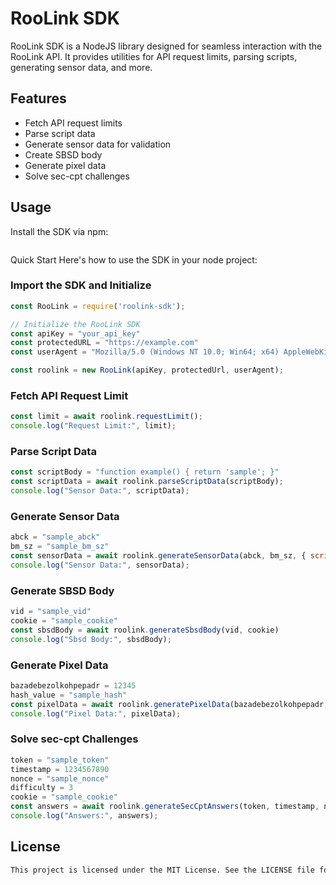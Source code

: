 # RooLink SDK

RooLink SDK is a NodeJS library designed for seamless interaction with the RooLink API. It provides utilities for API request limits, parsing scripts, generating sensor data, and more.

## Features

- Fetch API request limits
- Parse script data
- Generate sensor data for validation
- Create SBSD body
- Generate pixel data
- Solve sec-cpt challenges

## Usage

Install the SDK via npm:

```shell

```
Quick Start
Here's how to use the SDK in your node project:

### Import the SDK and Initialize
```js
const RooLink = require('roolink-sdk');

// Initialize the RooLink SDK
const apiKey = "your_api_key"
const protectedURL = "https://example.com"
const userAgent = "Mozilla/5.0 (Windows NT 10.0; Win64; x64) AppleWebKit/537.36"

const roolink = new RooLink(apiKey, protectedUrl, userAgent);
```


### Fetch API Request Limit
```js
const limit = await roolink.requestLimit();
console.log("Request Limit:", limit);
```


### Parse Script Data
```js
const scriptBody = "function example() { return 'sample'; }"
const scriptData = await roolink.parseScriptData(scriptBody);
console.log("Sensor Data:", scriptData);
```


### Generate Sensor Data
```js
abck = "sample_abck"
bm_sz = "sample_bm_sz"
const sensorData = await roolink.generateSensorData(abck, bm_sz, { scriptData: scriptData})
console.log("Sensor Data:", sensorData);
```


### Generate SBSD Body
```js
vid = "sample_vid"
cookie = "sample_cookie"
const sbsdBody = await roolink.generateSbsdBody(vid, cookie)
console.log("Sbsd Body:", sbsdBody);

```


### Generate Pixel Data
```js
bazadebezolkohpepadr = 12345
hash_value = "sample_hash"
const pixelData = await roolink.generatePixelData(bazadebezolkohpepadr, hash_value)
console.log("Pixel Data:", pixelData);
```


### Solve sec-cpt Challenges
```js
token = "sample_token"
timestamp = 1234567890
nonce = "sample_nonce"
difficulty = 3
cookie = "sample_cookie"
const answers = await roolink.generateSecCptAnswers(token, timestamp, nonce, difficulty, cookie)
console.log("Answers:", answers);
```

## License
```markdown
This project is licensed under the MIT License. See the LICENSE file for details.
```